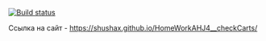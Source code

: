 [![Build status](https://ci.appveyor.com/api/projects/status/hh79qphuytk5y7wk?svg=true)](https://ci.appveyor.com/project/Shushax/homeworkahj4-checkcarts)

Ссылка на сайт - https://shushax.github.io/HomeWorkAHJ4__checkCarts/